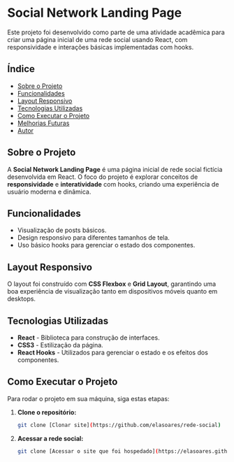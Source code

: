 # Social Network Landing Page

Este projeto foi desenvolvido como parte de uma atividade acadêmica para criar uma página inicial de uma rede social usando React, com responsividade e interações básicas implementadas com hooks.

## Índice

- [Sobre o Projeto](#sobre-o-projeto)
- [Funcionalidades](#funcionalidades)
- [Layout Responsivo](#layout-responsivo)
- [Tecnologias Utilizadas](#tecnologias-utilizadas)
- [Como Executar o Projeto](#como-executar-o-projeto)
- [Melhorias Futuras](#melhorias-futuras)
- [Autor](#autor)

## Sobre o Projeto

A **Social Network Landing Page** é uma página inicial de rede social fictícia desenvolvida em React. O foco do projeto é explorar conceitos de **responsividade** e **interatividade** com hooks, criando uma experiência de usuário moderna e dinâmica.

## Funcionalidades

- Visualização de posts básicos.
- Design responsivo para diferentes tamanhos de tela.
- Uso básico hooks para gerenciar o estado dos componentes.

## Layout Responsivo

O layout foi construído com **CSS Flexbox** e **Grid Layout**, garantindo uma boa experiência de visualização tanto em dispositivos móveis quanto em desktops.

## Tecnologias Utilizadas

- **React** - Biblioteca para construção de interfaces.
- **CSS3** - Estilização da página.
- **React Hooks** - Utilizados para gerenciar o estado e os efeitos dos componentes.


## Como Executar o Projeto

Para rodar o projeto em sua máquina, siga estas etapas:

1. **Clone o repositório:**

   ```bash
   git clone [Clonar site](https://github.com/elasoares/rede-social)

2. **Acessar a rede social:**

    
   ```bash
   git clone [Acessar o site que foi hospedado](https://elasoares.github.io/rede-social/)
